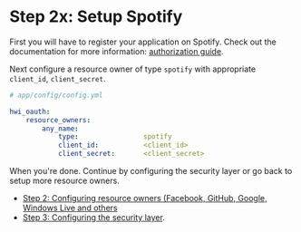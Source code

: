 Step 2x: Setup Spotify
=====================
First you will have to register your application on Spotify. Check out the
documentation for more information: [authorization guide](https://developer.spotify.com/web-api/authorization-guide/).

Next configure a resource owner of type `spotify` with appropriate
`client_id`, `client_secret`.

```yaml
# app/config/config.yml

hwi_oauth:
    resource_owners:
        any_name:
            type:                spotify
            client_id:           <client_id>
            client_secret:       <client_secret>
```

When you're done. Continue by configuring the security layer or go back to
setup more resource owners.

- [Step 2: Configuring resource owners (Facebook, GitHub, Google, Windows Live and others](../2-configuring_resource_owners.md)
- [Step 3: Configuring the security layer](../3-configuring_the_security_layer.md).
